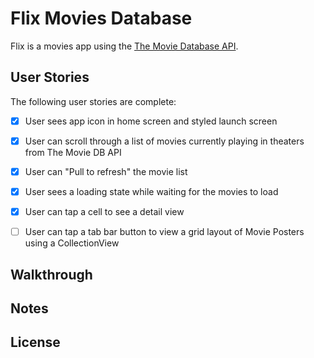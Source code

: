 # Flix Movies Database

Flix is a movies app using the [The Movie Database API](http://docs.themoviedb.apiary.io/#).

## User Stories

The following user stories are complete:

- [X] User sees app icon in home screen and styled launch screen
- [X] User can scroll through a list of movies currently playing in theaters from The Movie DB API
- [X] User can "Pull to refresh" the movie list
- [X] User sees a loading state while waiting for the movies to load
- [X] User can tap a cell to see a detail view
- [ ] User can tap a tab bar button to view a grid layout of Movie Posters using a CollectionView


## Walkthrough

## Notes

## License
